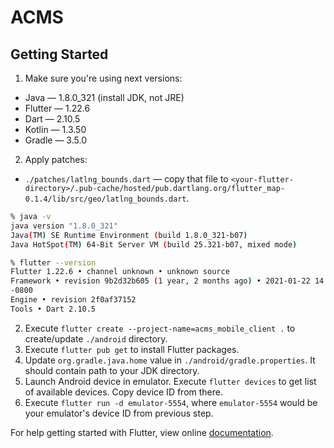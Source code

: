 # ACMS

## Getting Started

1. Make sure you're using next versions:
* Java — 1.8.0_321 (install JDK, not JRE)
* Flutter — 1.22.6
* Dart — 2.10.5
* Kotlin — 1.3.50
* Gradle — 3.5.0

2. Apply patches:
* `./patches/latlng_bounds.dart` — copy that file to `<your-flutter-directory>/.pub-cache/hosted/pub.dartlang.org/flutter_map-0.1.4/lib/src/geo/latlng_bounds.dart`.

```bash
% java -v
java version "1.8.0_321"
Java(TM) SE Runtime Environment (build 1.8.0_321-b07)
Java HotSpot(TM) 64-Bit Server VM (build 25.321-b07, mixed mode)

% flutter --version
Flutter 1.22.6 • channel unknown • unknown source
Framework • revision 9b2d32b605 (1 year, 2 months ago) • 2021-01-22 14:36:39
-0800
Engine • revision 2f0af37152
Tools • Dart 2.10.5
```

2. Execute `flutter create --project-name=acms_mobile_client .` to create/update `./android` directory.
3. Execute `flutter pub get` to install Flutter packages.
4. Update `org.gradle.java.home` value in `./android/gradle.properties`. It should contain path to your JDK directory.
5. Launch Android device in emulator. Execute `flutter devices` to get list of available devices. Copy device ID from there.
6. Execute `flutter run -d emulator-5554`, where `emulator-5554` would be your emulator's device ID from previous step.

For help getting started with Flutter, view online [documentation](https://flutter.io/).

